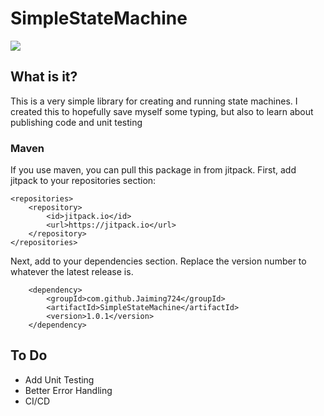 # SimpleStateMachine
[![](https://jitpack.io/v/Jaiming724/SimpleStateMachine.svg)](https://jitpack.io/#Jaiming724/SimpleStateMachine)

## What is it?

This is a very simple library for creating and running state machines. I created this to hopefully save myself some typing, but also to learn about publishing code and unit testing

### Maven
If you use maven, you can pull this package in from jitpack.  First, add jitpack to your repositories section:
````
<repositories>
    <repository>
        <id>jitpack.io</id>
        <url>https://jitpack.io</url>
    </repository>
</repositories>
````
Next, add to your dependencies section. Replace the version number to whatever the latest release is.
````
	<dependency>
	    <groupId>com.github.Jaiming724</groupId>
	    <artifactId>SimpleStateMachine</artifactId>
	    <version>1.0.1</version>
	</dependency>
````

## To Do
* Add Unit Testing
* Better Error Handling
* CI/CD
